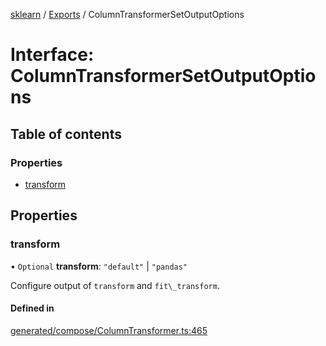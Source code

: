 [sklearn](../readme.md) / [Exports](../modules.md) / ColumnTransformerSetOutputOptions

# Interface: ColumnTransformerSetOutputOptions

## Table of contents

### Properties

- [transform](ColumnTransformerSetOutputOptions.md#transform)

## Properties

### transform

• `Optional` **transform**: ``"default"`` \| ``"pandas"``

Configure output of `transform` and `fit\_transform`.

#### Defined in

[generated/compose/ColumnTransformer.ts:465](https://github.com/transitive-bullshit/scikit-learn-ts/blob/367336a/packages/sklearn/src/generated/compose/ColumnTransformer.ts#L465)
